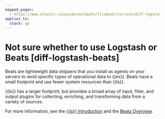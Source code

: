 ```yaml
---
mapped_pages:
  - https://www.elastic.co/guide/en/beats/filebeat/current/diff-logstash-beats.html
applies_to:
  stack: ga
---
```


# Not sure whether to use Logstash or Beats [diff-logstash-beats]

Beats are lightweight data shippers that you install as agents on your servers to send specific types of operational data to {{es}}. Beats have a small footprint and use fewer system resources than {{ls}}.

{{ls}} has a larger footprint, but provides a broad array of input, filter, and output plugins for collecting, enriching, and transforming data from a variety of sources.

For more information, see the [{{ls}} Introduction](logstash://reference/index.md) and the [Beats Overview](/reference/index.md).

